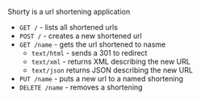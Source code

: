 Shorty is a url shortening application

 * `GET /` - lists all shortened urls
 * `POST /` - creates a new shortened url
 * `GET /name` - gets the url shortened to nasme
   * `text/html` - sends a 301 to redirect
   * `text/xml` - returns XML describing the new URL
   * `text/json` returns JSON describing the new URL
 * `PUT /name` - puts a new url to a named shortening
 * `DELETE /name` - removes a shortening

